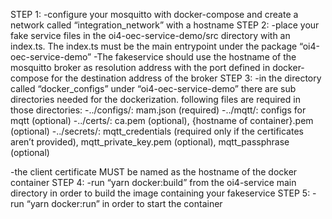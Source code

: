 STEP 1:
-configure your mosquitto with docker-compose and create a network called “integration_network” with a hostname
STEP 2:
-place your fake service files in the oi4-oec-service-demo/src directory with an index.ts. The index.ts must be the main entrypoint under the package “oi4-oec-service-demo”
-The fakeservice should use the hostname of the mosquitto broker as resolution address with the port defined in docker-compose for the destination address of the broker
STEP 3:
-in the directory called “docker_configs” under “oi4-oec-service-demo” there are sub directories needed for the dockerization. following files are required in those directories:
-../configs/: mam.json (required)
-../mqtt/: configs for mqtt (optional)
-../certs/: ca.pem (optional), {hostname of container}.pem (optional)
-../secrets/: mqtt_credentials (required only if the certificates aren’t provided), mqtt_private_key.pem (optional), mqtt_passphrase (optional)

-the client certificate MUST be named as the hostname of the docker container
STEP 4:
-run “yarn docker:build” from the oi4-service main directory in order to build the image containing your fakeservice
STEP 5:
-run “yarn docker:run” in order to start the container
